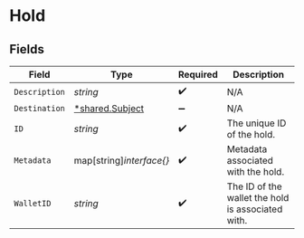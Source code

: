 # Hold


## Fields

| Field                                                    | Type                                                     | Required                                                 | Description                                              |
| -------------------------------------------------------- | -------------------------------------------------------- | -------------------------------------------------------- | -------------------------------------------------------- |
| `Description`                                            | *string*                                                 | :heavy_check_mark:                                       | N/A                                                      |
| `Destination`                                            | [*shared.Subject](../../../pkg/models/shared/subject.md) | :heavy_minus_sign:                                       | N/A                                                      |
| `ID`                                                     | *string*                                                 | :heavy_check_mark:                                       | The unique ID of the hold.                               |
| `Metadata`                                               | map[string]*interface{}*                                 | :heavy_check_mark:                                       | Metadata associated with the hold.                       |
| `WalletID`                                               | *string*                                                 | :heavy_check_mark:                                       | The ID of the wallet the hold is associated with.        |